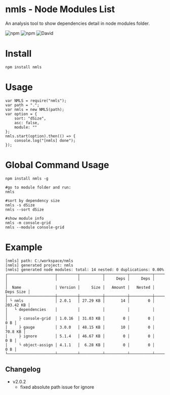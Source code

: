 # nmls - Node Modules List
An analysis tool to show dependencies detail in node modules folder.

![npm](https://img.shields.io/npm/v/nmls.svg)
![npm](https://img.shields.io/npm/dt/nmls.svg)
![David](https://img.shields.io/david/cenfun/nmls.svg)

# Install
```
npm install nmls
```

# Usage
```
var NMLS = require("nmls");
var path = ".";
var nmls = new NMLS(path);
var option = {
    sort: "dSize",
    asc: false,
    module: ""
};
nmls.start(option).then(() => {
    console.log("[nmls] done");
});
```
# Global Command Usage
```
npm install nmls -g

#go to module folder and run:
nmls

#sort by dependency size
nmls -s dSize
nmls --sort dSize

#show module info
nmls -m console-grid
nmls --module console-grid
```
# Example
```
[nmls] path: C:/workspace/nmls
[nmls] generated project: nmls
[nmls] generated node modules: total: 14 nested: 0 duplications: 0.00%
┌─────────────────────┬─────────┬──────────┬──────────┬──────────┬───────────┐
│                     │         │          │     Deps │     Deps │           │
│  Name               │ Version │     Size │   Amount │   Nested │ Deps Size │
├─────────────────────┼─────────┼──────────┼──────────┼──────────┼───────────┤
│ └ nmls              │ 2.0.1   │ 27.29 KB │       14 │        0 │ 203.42 KB │
│   └ dependencies    │         │          │          │          │           │
│     ├ console-grid  │ 1.0.16  │ 31.03 KB │        0 │        0 │       0 B │
│     ├ gauge         │ 3.0.0   │ 48.15 KB │       10 │        0 │   70.8 KB │
│     ├ ignore        │ 5.1.4   │ 46.67 KB │        0 │        0 │       0 B │
│     └ object-assign │ 4.1.1   │  6.28 KB │        0 │        0 │       0 B │
└─────────────────────┴─────────┴──────────┴──────────┴──────────┴───────────┘
```

## Changelog

* v2.0.2
    * fixed absolute path issue for ignore
